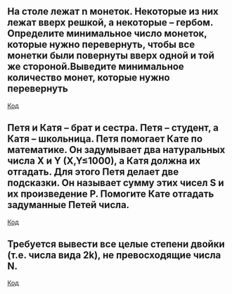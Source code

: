 ## На столе лежат n монеток. Некоторые из них лежат вверх решкой, а некоторые – гербом.  Определите минимальное число монеток, которые нужно перевернуть, чтобы все монетки были повернуты вверх одной и той же стороной.Выведите минимальное количество монет, которые нужно перевернуть

[Код](task1.py)

## Петя и Катя – брат и сестра. Петя – студент, а Катя – школьница. Петя помогает Кате по математике. Он задумывает два натуральных числа X и Y (X,Y≤1000), а Катя должна их отгадать. Для этого Петя делает две подсказки. Он называет сумму этих чисел S и их произведение P. Помогите Кате отгадать задуманные Петей числа.

[Код](task2.py)

## Требуется вывести все целые степени двойки (т.е. числа вида 2k), не превосходящие числа N.

[Код](task3.py)
